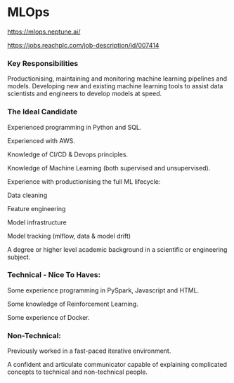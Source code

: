 # MLOps

https://mlops.neptune.ai/

https://jobs.reachplc.com/job-description/id/007414

### Key Responsibilities

  Productionising, maintaining and monitoring machine learning pipelines and models.
  Developing new and existing machine learning tools to assist data scientists and engineers to develop models at speed.
  
### The Ideal Candidate

  Experienced programming in Python and SQL.
  
  Experienced with AWS.
  
  Knowledge of CI/CD & Devops principles.
  
  Knowledge of Machine Learning (both supervised and unsupervised).
  
  Experience with productionising the full ML lifecycle:
  
  Data cleaning
  
  Feature engineering
  
  Model infrastructure
  
  Model tracking (mlflow, data & model drift)
  
  A degree or higher level academic background in a scientific or engineering subject.
  
### Technical - Nice To Haves:

  Some experience programming in PySpark, Javascript and HTML.
 
  Some knowledge of Reinforcement Learning.
  
  Some experience of Docker.
  
### Non-Technical:

  Previously worked in a fast-paced iterative environment.
  
  A confident and articulate communicator capable of explaining complicated concepts to technical and non-technical people.
